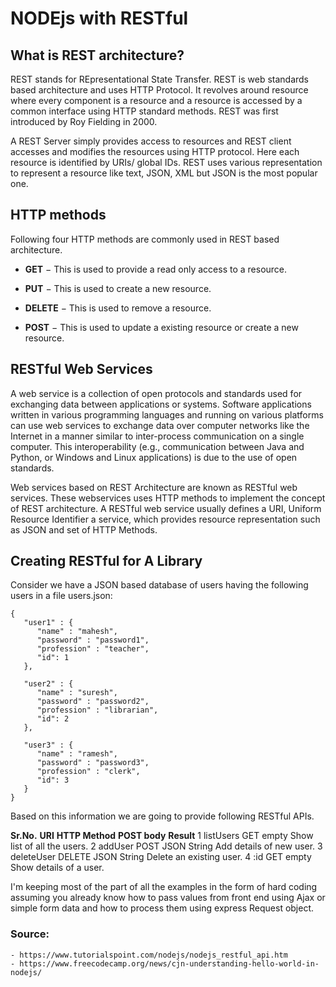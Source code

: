 # NODEjs with RESTful

## What is REST architecture?

REST stands for REpresentational State Transfer. REST is web standards based architecture and uses HTTP Protocol. It revolves around resource where every component is a resource and a resource is accessed by a common interface using HTTP standard methods. REST was first introduced by Roy Fielding in 2000.

A REST Server simply provides access to resources and REST client accesses and modifies the resources using HTTP protocol. Here each resource is identified by URIs/ global IDs. REST uses various representation to represent a resource like text, JSON, XML but JSON is the most popular one.

## HTTP methods

Following four HTTP methods are commonly used in REST based architecture.

  *  **GET** − This is used to provide a read only access to a resource.

  *  **PUT** − This is used to create a new resource.

  *  **DELETE** − This is used to remove a resource.

  *  **POST** − This is used to update a existing resource or create a new resource.

## RESTful Web Services

A web service is a collection of open protocols and standards used for exchanging data between applications or systems. Software applications written in various programming languages and running on various platforms can use web services to exchange data over computer networks like the Internet in a manner similar to inter-process communication on a single computer. This interoperability (e.g., communication between Java and Python, or Windows and Linux applications) is due to the use of open standards.

Web services based on REST Architecture are known as RESTful web services. These webservices uses HTTP methods to implement the concept of REST architecture. A RESTful web service usually defines a URI, Uniform Resource Identifier a service, which provides resource representation such as JSON and set of HTTP Methods.

## Creating RESTful for A Library

Consider we have a JSON based database of users having the following users in a file users.json:

```
{
   "user1" : {
      "name" : "mahesh",
      "password" : "password1",
      "profession" : "teacher",
      "id": 1
   },
   
   "user2" : {
      "name" : "suresh",
      "password" : "password2",
      "profession" : "librarian",
      "id": 2
   },
   
   "user3" : {
      "name" : "ramesh",
      "password" : "password3",
      "profession" : "clerk",
      "id": 3
   }
}

```

Based on this information we are going to provide following RESTful APIs.

**Sr.No.** 	**URI** 		**HTTP Method** 	**POST body** 			**Result**
1 			listUsers 		GET 				empty 			Show list of all the users.
2 			addUser 		POST 				JSON String 	Add details of new user.
3 			deleteUser 		DELETE 				JSON String 	Delete an existing user.
4 			:id 			GET 				empty 			Show details of a user.

I'm keeping most of the part of all the examples in the form of hard coding assuming you already know how to pass values from front end using Ajax or simple form data and how to process them using express Request object.

### Source: 
    - https://www.tutorialspoint.com/nodejs/nodejs_restful_api.htm
    - https://www.freecodecamp.org/news/cjn-understanding-hello-world-in-nodejs/